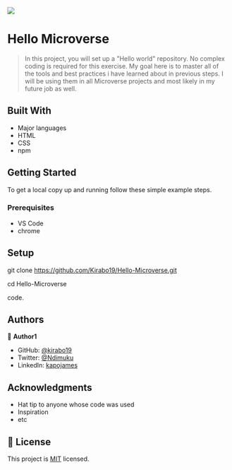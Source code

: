 ![](https://img.shields.io/badge/Microverse-blueviolet)

# Hello Microverse

> In this project, you will set up a "Hello world" repository. No complex coding is required for this exercise. My goal here is to master all of the tools and best practices i have learned about in previous steps. I will be using them in all Microverse projects and most likely in my future job as well.

## Built With

- Major languages
- HTML
- CSS
- npm

## Getting Started

To get a local copy up and running follow these simple example steps.

### Prerequisites
- VS Code
- chrome

## Setup
git clone https://github.com/Kirabo19/Hello-Microverse.git

cd Hello-Microverse

code.

## Authors

👤 **Author1**

- GitHub: [@kirabo19](https://github.com/githubhandle)
- Twitter: [@Ndimuku](https://twitter.com/twitterhandle)
- LinkedIn: [kapojames](https://linkedin.com/in/linkedinhandle)



## Acknowledgments

- Hat tip to anyone whose code was used
- Inspiration
- etc

## 📝 License

This project is [MIT](./MIT.md) licensed.
